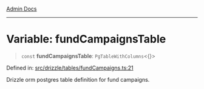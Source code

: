 [Admin Docs](/)

***

# Variable: fundCampaignsTable

> `const` **fundCampaignsTable**: `PgTableWithColumns`\<\{\}\>

Defined in: [src/drizzle/tables/fundCampaigns.ts:21](https://github.com/syedali237/talawa-api/blob/98bc58250f2ff99b91cd3ae158cc2ad171f7d560/src/drizzle/tables/fundCampaigns.ts#L21)

Drizzle orm postgres table definition for fund campaigns.
